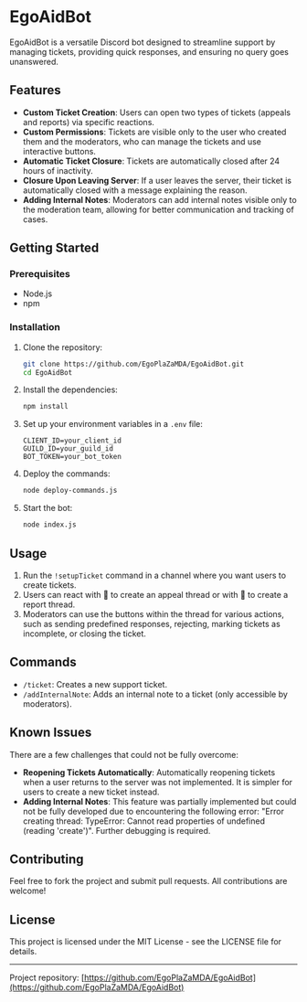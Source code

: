 # EgoAidBot

EgoAidBot is a versatile Discord bot designed to streamline support by managing tickets, providing quick responses, and ensuring no query goes unanswered.

## Features

- **Custom Ticket Creation**: Users can open two types of tickets (appeals and reports) via specific reactions.
- **Custom Permissions**: Tickets are visible only to the user who created them and the moderators, who can manage the tickets and use interactive buttons.
- **Automatic Ticket Closure**: Tickets are automatically closed after 24 hours of inactivity.
- **Closure Upon Leaving Server**: If a user leaves the server, their ticket is automatically closed with a message explaining the reason.
- **Adding Internal Notes**: Moderators can add internal notes visible only to the moderation team, allowing for better communication and tracking of cases.

## Getting Started

### Prerequisites

- Node.js
- npm

### Installation

1. Clone the repository:
    ```sh
    git clone https://github.com/EgoPlaZaMDA/EgoAidBot.git
    cd EgoAidBot
    ```

2. Install the dependencies:
    ```sh
    npm install
    ```

3. Set up your environment variables in a `.env` file:
    ```env
    CLIENT_ID=your_client_id
    GUILD_ID=your_guild_id
    BOT_TOKEN=your_bot_token
    ```

4. Deploy the commands:
    ```sh
    node deploy-commands.js
    ```

5. Start the bot:
    ```sh
    node index.js
    ```

## Usage

1. Run the `!setupTicket` command in a channel where you want users to create tickets.
2. Users can react with 📩 to create an appeal thread or with 📨 to create a report thread.
3. Moderators can use the buttons within the thread for various actions, such as sending predefined responses, rejecting, marking tickets as incomplete, or closing the ticket.

## Commands

- `/ticket`: Creates a new support ticket.
- `/addInternalNote`: Adds an internal note to a ticket (only accessible by moderators).

## Known Issues

There are a few challenges that could not be fully overcome:
- **Reopening Tickets Automatically**: Automatically reopening tickets when a user returns to the server was not implemented. It is simpler for users to create a new ticket instead.
- **Adding Internal Notes**: This feature was partially implemented but could not be fully developed due to encountering the following error: "Error creating thread: TypeError: Cannot read properties of undefined (reading 'create')". Further debugging is required.

## Contributing

Feel free to fork the project and submit pull requests. All contributions are welcome!

## License

This project is licensed under the MIT License - see the LICENSE file for details.

---

Project repository: [https://github.com/EgoPlaZaMDA/EgoAidBot](https://github.com/EgoPlaZaMDA/EgoAidBot)
